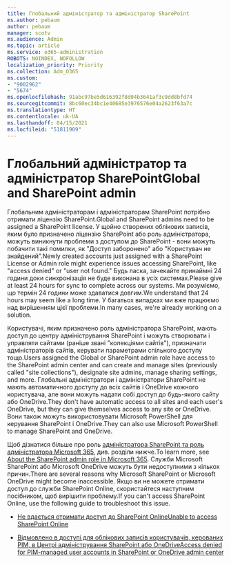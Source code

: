 ```yaml
---
title: Глобальний адміністратор та адміністратор SharePoint
ms.author: pebaum
author: pebaum
manager: scotv
ms.audience: Admin
ms.topic: article
ms.service: o365-administration
ROBOTS: NOINDEX, NOFOLLOW
localization_priority: Priority
ms.collection: Adm_O365
ms.custom:
- "9002962"
- "5674"
ms.openlocfilehash: 91abc97be5d616392f8d04b3641af3c9dd8bfd74
ms.sourcegitcommit: 8bc60ec34bc1e40685e3976576e04a2623f63a7c
ms.translationtype: HT
ms.contentlocale: uk-UA
ms.lasthandoff: 04/15/2021
ms.locfileid: "51811909"
---
```

# <a name="global-and-sharepoint-admin"></a><span data-ttu-id="3a7f4-102">Глобальний адміністратор та адміністратор SharePoint</span><span class="sxs-lookup"><span data-stu-id="3a7f4-102">Global and SharePoint admin</span></span>

<span data-ttu-id="3a7f4-103">Глобальним адміністраторам і адміністраторам SharePoint потрібно отримати ліцензію SharePoint.</span><span class="sxs-lookup"><span data-stu-id="3a7f4-103">Global and SharePoint admins need to be assigned a SharePoint license.</span></span> <span data-ttu-id="3a7f4-104">У щойно створених облікових записів, яким було призначено ліцензію SharePoint або роль адміністратора, можуть виникнути проблеми з доступом до SharePoint - вони можуть побачити такі помилки, як "Доступ заборонено" або "Користувач не знайдений".</span><span class="sxs-lookup"><span data-stu-id="3a7f4-104">Newly created accounts just assigned with a SharePoint License or Admin role might experience issues accessing SharePoint, like "access denied" or "user not found."</span></span> <span data-ttu-id="3a7f4-105">Будь ласка, зачекайте принаймні 24 години доки синхронізація не буде виконана в усіх системах.</span><span class="sxs-lookup"><span data-stu-id="3a7f4-105">Please give at least 24 hours for sync to complete across our systems.</span></span> <span data-ttu-id="3a7f4-106">Ми розуміємо, що термін 24 години може здаватися довгим.</span><span class="sxs-lookup"><span data-stu-id="3a7f4-106">We understand that 24 hours may seem like a long time.</span></span> <span data-ttu-id="3a7f4-107">У багатьох випадках ми вже працюємо над вирішенням цієї проблеми.</span><span class="sxs-lookup"><span data-stu-id="3a7f4-107">In many cases, we're already working on a solution.</span></span>

<span data-ttu-id="3a7f4-108">Користувачі, яким призначено роль адміністратора SharePoint, мають доступ до центру адміністрування SharePoint і можуть створювати і управляти сайтами (раніше звані "колекціями сайтів"), призначати адміністраторів сайтів, керувати параметрами спільного доступу тощо.</span><span class="sxs-lookup"><span data-stu-id="3a7f4-108">Users assigned the Global or SharePoint admin role have access to the SharePoint admin center and can create and manage sites (previously called "site collections"), designate site admins, manage sharing settings, and more.</span></span> <span data-ttu-id="3a7f4-109">Глобальні адміністратори і адміністратори SharePoint не мають автоматичного доступу до всіх сайтів і OneDrive кожного користувача, але вони можуть надати собі доступ до будь-якого сайту або OneDrive.</span><span class="sxs-lookup"><span data-stu-id="3a7f4-109">They don't have automatic access to all sites and each user's OneDrive, but they can give themselves access to any site or OneDrive.</span></span> <span data-ttu-id="3a7f4-110">Вони також можуть використовувати Microsoft PowerShell для керування SharePoint і OneDrive.</span><span class="sxs-lookup"><span data-stu-id="3a7f4-110">They can also use Microsoft PowerShell to manage SharePoint and OneDrive.</span></span>

<span data-ttu-id="3a7f4-111">Щоб дізнатися більше про роль [адміністратора SharePoint та роль адміністратора Microsoft 365](https://docs.microsoft.com/sharepoint/sharepoint-admin-role), див. розділи нижче.</span><span class="sxs-lookup"><span data-stu-id="3a7f4-111">To learn more, see [About the SharePoint admin role in Microsoft 365](https://docs.microsoft.com/sharepoint/sharepoint-admin-role).</span></span>
<span data-ttu-id="3a7f4-112">Служби Microsoft SharePoint або Microsoft OneDrive можуть бути недоступними з кількох причин.</span><span class="sxs-lookup"><span data-stu-id="3a7f4-112">There are several reasons why Microsoft SharePoint or Microsoft OneDrive might become inaccessible.</span></span> <span data-ttu-id="3a7f4-113">Якщо ви не можете отримати доступ до служби SharePoint Online, скористайтеся наступним посібником, щоб вирішити проблему.</span><span class="sxs-lookup"><span data-stu-id="3a7f4-113">If you can't access SharePoint Online, use the following guide to troubleshoot this issue.</span></span>

- [<span data-ttu-id="3a7f4-114">Не вдається отримати доступ до SharePoint Online</span><span class="sxs-lookup"><span data-stu-id="3a7f4-114">Unable to access SharePoint Online</span></span>](https://docs.microsoft.com/sharepoint/troubleshoot/sharing-and-permissions/sharepoint-online-inaccessible)

- [<span data-ttu-id="3a7f4-115">Відмовлено в доступі для облікових записів користувачів, керованих PIM, в Центрі адміністрування SharePoint або OneDrive</span><span class="sxs-lookup"><span data-stu-id="3a7f4-115">Access denied for PIM-managed user accounts in SharePoint or OneDrive admin center</span></span>](https://docs.microsoft.com/sharepoint/troubleshoot/administration/access-denied-to-pim-user-accounts)